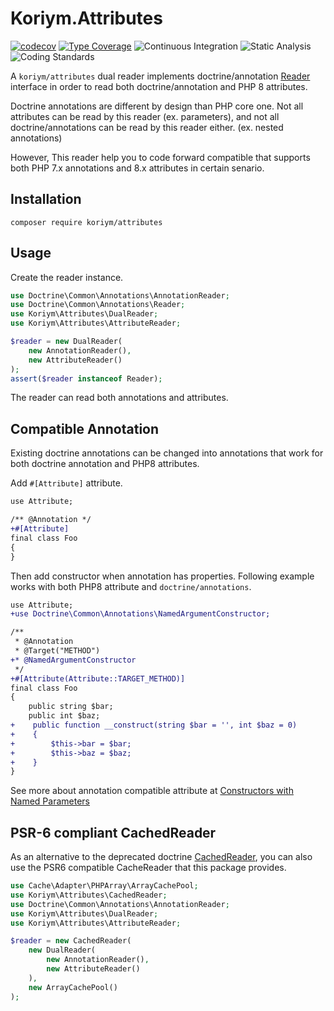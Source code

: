 # Koriym.Attributes

[![codecov](https://codecov.io/gh/koriym/Koriym.Attributes/branch/master/graph/badge.svg?token=O1MBvJrlP6)](https://codecov.io/gh/koriym/Koriym.Attributes)
[![Type Coverage](https://shepherd.dev/github/koriym/Koriym.Attributes/coverage.svg)](https://shepherd.dev/github/koriym/Koriym.Attributes)
![Continuous Integration](https://github.com/koriym/Koriym.Attributes/workflows/Continuous%20Integration/badge.svg)
![Static Analysis](https://github.com/koriym/Koriym.Attributes/workflows/Static%20Analysis/badge.svg)
![Coding Standards](https://github.com/koriym/Koriym.Attributes/workflows/Coding%20Standards/badge.svg)

A `koriym/attributes` dual reader implements doctrine/annotation [Reader](https://github.com/doctrine/annotations/blob/master/lib/Doctrine/Common/Annotations/Reader.php) interface
in order to read both doctrine/annotation and PHP 8 attributes.

Doctrine annotations are different by design than PHP core one. 
Not all attributes can be read by this reader (ex. parameters), and not all doctrine/annotations can be read by this reader either. (ex. nested annotations)

However, This reader help you to code forward compatible that supports both PHP 7.x annotations and 8.x attributes in certain senario.

## Installation

    composer require koriym/attributes

## Usage

Create the reader instance.

```php
use Doctrine\Common\Annotations\AnnotationReader;
use Doctrine\Common\Annotations\Reader;
use Koriym\Attributes\DualReader;
use Koriym\Attributes\AttributeReader;

$reader = new DualReader(
    new AnnotationReader(),
    new AttributeReader()
);
assert($reader instanceof Reader);
```

The reader can read both annotations and attributes.

## Compatible Annotation

Existing doctrine annotations can be changed into annotations that work for both doctrine annotation and PHP8 attributes.

Add `#[Attribute]` attribute.

```diff
use Attribute;

/** @Annotation */
+#[Attribute]
final class Foo
{
}
```

Then add constructor when annotation has properties.
Following example works with both PHP8 attribute and `doctrine/annotations`.

```diff
use Attribute;
+use Doctrine\Common\Annotations\NamedArgumentConstructor;

/**
 * @Annotation 
 * @Target("METHOD")
+* @NamedArgumentConstructor
 */
+#[Attribute(Attribute::TARGET_METHOD)]
final class Foo
{
    public string $bar;
    public int $baz;
+    public function __construct(string $bar = '', int $baz = 0)
+    {
+        $this->bar = $bar;
+        $this->baz = $baz;
+    }
}
```

See more about annotation compatible attribute at [Constructors with Named Parameters](https://github.com/doctrine/annotations/blob/1.11.x/docs/en/custom.rst#optional-constructors-with-named-parameters)

## PSR-6 compliant CachedReader

As an alternative to the deprecated doctrine [CachedReader](https://github.com/doctrine/annotations/blob/1.13.x/lib/Doctrine/Common/Annotations/CachedReader.php#L20), you can also use the PSR6 compatible CacheReader that this package provides.

```php
use Cache\Adapter\PHPArray\ArrayCachePool;
use Koriym\Attributes\CachedReader;
use Doctrine\Common\Annotations\AnnotationReader;
use Koriym\Attributes\DualReader;
use Koriym\Attributes\AttributeReader;

$reader = new CachedReader(
    new DualReader(
        new AnnotationReader(),
        new AttributeReader()
    ),
    new ArrayCachePool()
);
```
